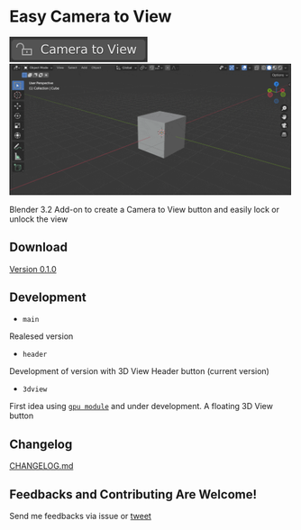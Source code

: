 # Easy Camera to View

<img src="demo-btn.gif" alt="Button" />

<img src="demo-full.gif" alt="Screen" style="width: 500px;"/>

Blender 3.2 Add-on to create a Camera to View button and easily lock or unlock the view


## Download

[Version 0.1.0](https://github.com/claromes/easy_camera_to_view/files/9484903/space_view3d_easy_camera_to_view_v0.1.0.zip)

## Development

- `main`

Realesed version

- `header`

Development of version with 3D View Header button (current version)

- `3dview`

First idea using [`gpu module`](https://docs.blender.org/api/current/gpu.html) and under development. A floating 3D View button

## Changelog

[CHANGELOG.md](https://github.com/claromes/easy_camera_to_view/blob/main/CHANGELOG.md)

## Feedbacks and Contributing Are Welcome!

Send me feedbacks via issue or [tweet](https://twitter.com/claromes)
